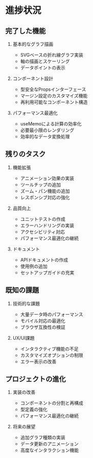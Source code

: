 # 進捗状況

## 完了した機能

1. 基本的なグラフ描画

   - SVGベースの折れ線グラフ実装
   - 軸の描画とスケーリング
   - データポイントの表示

2. コンポーネント設計

   - 型安全なPropsインターフェース
   - マージン設定のカスタマイズ機能
   - 再利用可能なコンポーネント構造

3. パフォーマンス最適化
   - useMemoによる計算の効率化
   - 必要最小限のレンダリング
   - 効率的なデータ変換処理

## 残りのタスク

1. 機能拡張

   - アニメーション効果の実装
   - ツールチップの追加
   - ズーム・パン機能の追加
   - レスポンシブ対応の強化

2. 品質向上

   - ユニットテストの作成
   - エラーハンドリングの実装
   - アクセシビリティ対応
   - パフォーマンス最適化の継続

3. ドキュメント
   - APIドキュメントの作成
   - 使用例の追加
   - セットアップガイドの充実

## 既知の課題

1. 技術的な課題

   - 大量データ時のパフォーマンス
   - モバイル対応の最適化
   - ブラウザ互換性の検証

2. UX/UI課題
   - インタラクティブ機能の不足
   - カスタマイズオプションの制限
   - エラー表示の改善

## プロジェクトの進化

1. 実装の改善

   - コンポーネントの分割と再構成
   - 型定義の強化
   - パフォーマンス最適化の継続

2. 将来の展望
   - 追加グラフ種類の実装
   - データ更新のアニメーション
   - 高度なインタラクション機能
